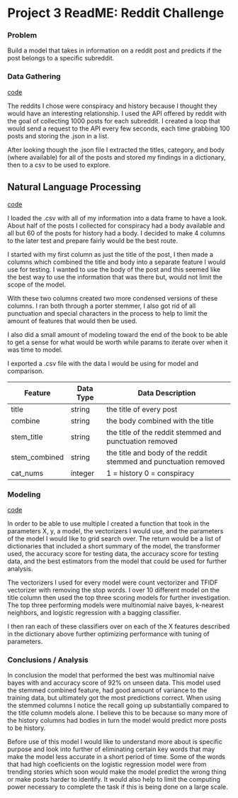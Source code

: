 
# Project 3 ReadME:  Reddit Challenge

### Problem
Build a model that takes in information on a reddit post and predicts if the post belongs to a specific subreddit.



### Data Gathering
[code](api_scrape_code.ipynb)

The reddits I chose were conspiracy and history because I thought they would have an interesting relationship. I used the API offered by reddit with the goal of collecting 1000 posts for each subreddit. I created a loop that would send a request to the API every few seconds, each time grabbing 100 posts and storing the .json in a list.

After looking though the .json file I extracted the titles, category, and body (where available) for all of the posts and stored my findings in a dictionary, then to a csv to be used to explore.



## Natural Language Processing
[code](nlp_code.ipynb)

I loaded the .csv with all of my information into a data frame to have a look. About half of the posts I collected for conspiracy had a body available and all but 60 of the posts for history had a body. I decided to make 4 columns to the later test and prepare fairly would be the best route. 

I started with my first column as just the title of the post, I then made a columns which combined the title and body into a separate feature I would use for testing. I wanted to use the body of the post and this seemed like the best way to use the information that was there but, would not limit the scope of the model. 

With these two columns created two more condensed versions of these columns. I ran both through a porter stemmer, I also got rid of all punctuation and special characters in the process to help to limit the amount of features that would then be used.

I also did a small amount of modeling toward the end of the book to be able to get a sense for what would be worth while params to iterate over when it was time to model.

I exported a .csv file with the data I would be using for model and comparison.


|Feature|Data Type|Data Description|
|---|---|---|
|title|string|the title of every post|
|combine|string|the body combined with the title|
|stem_title|string|the title of the reddit stemmed and punctuation removed|
|stem_combined|string|the title and body of the reddit stemmed and punctuation removed|
|cat_nums|integer| 1 = history 0 = conspiracy|


### Modeling
[code](model_code.ipynb)

In order to be able to use multiple I created a function that took in the parameters X, y, a model, the vectorizers I would use, and the parameters of the model I would like to grid search over. The return would be a list of dictionaries that included a short summary of the model, the transformer used, the accuracy score for testing data, the accuracy score for testing data, and the best estimators from the model that could be used for further analysis.

The vectorizers I used for every model were count vectorizer and TFIDF vectorizer with removing the stop words. I over 10 different model on the title column then used the top three scoring models for further investigation. The top three performing models were multinomial naive bayes, k-nearest neighbors, and logistic regression with a bagging classifier.

I then ran each of these classifiers over on each of the X features described in the dictionary above further optimizing performance with tuning of parameters.


### Conclusions / Analysis

In conclusion the model that performed the best was multinomial naive bayes with and accuracy score of 92% on unseen data. This model used the stemmed combined feature, had good amount of variance to the training data, but ultimately got the most predictions correct. When using the stemmed columns I notice the recall going up substantially compared to the title column models alone. I believe this to be because so many more of the history columns had bodies in turn the model would predict more posts to be history.

Before use of this model I would like to understand more about is specific purpose and look into further of eliminating certain key words that may make the model less accurate in a short period of time. Some of the words that had high coeficients on the logistic regression model were from trending stories which soon would make the model predict the wrong thing or make posts harder to identify. It would also help to limit the computing power necessary to complete the task if this is being done on a large scale.
